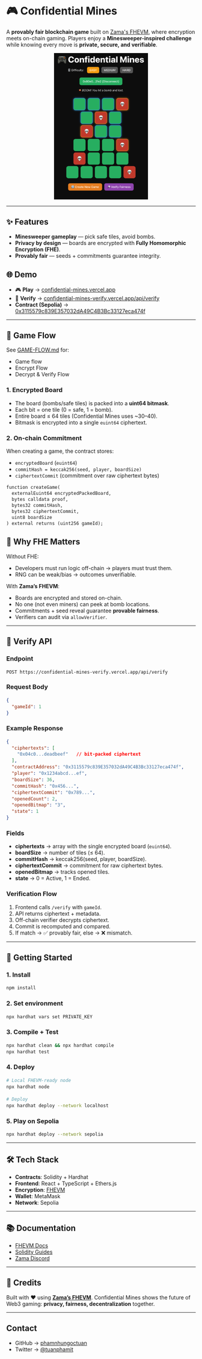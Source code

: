 # 🎮 Confidential Mines

A **provably fair blockchain game** built on [Zama's FHEVM](https://zama.ai), where encryption meets on-chain gaming.
Players enjoy a **Minesweeper-inspired challenge** while knowing every move is **private, secure, and verifiable**.

<p align="center">
  <img src="./mines.png" alt="Game Flow" width="250"/>
</p>

---

## ✨ Features

* **Minesweeper gameplay** — pick safe tiles, avoid bombs.
* **Privacy by design** — boards are encrypted with **Fully Homomorphic Encryption (FHE)**.
* **Provably fair** — seeds + commitments guarantee integrity.

## 🌐 Demo

* 🎮 **Play** → [confidential-mines.vercel.app](https://confidential-mines.vercel.app/)
* 🔎 **Verify** → [confidential-mines-verify.vercel.app/api/verify](https://confidential-mines-verify.vercel.app/api/verify)
* **Contract (Sepolia)** → [0x3115579c839E357032dA49C4B3Bc33127eca474f](https://sepolia.etherscan.io/address/0x3115579c839E357032dA49C4B3Bc33127eca474f)

---

## 🔑 Game Flow

See [GAME-FLOW.md](./GAME-FLOW.md) for:

- Game flow
- Encrypt Flow
- Decrypt & Verify Flow

### 1. Encrypted Board

* The board (bombs/safe tiles) is packed into a **uint64 bitmask**.
* Each bit = one tile (0 = safe, 1 = bomb).
* Entire board ≤ 64 tiles (Confidential Mines uses \~30–40).
* Bitmask is encrypted into a single `euint64` ciphertext.

### 2. On-chain Commitment

When creating a game, the contract stores:

* `encryptedBoard` (`euint64`)
* `commitHash = keccak256(seed, player, boardSize)`
* `ciphertextCommit` (commitment over raw ciphertext bytes)

```solidity
function createGame(
  externalEuint64 encryptedPackedBoard,
  bytes calldata proof,
  bytes32 commitHash,
  bytes32 ciphertextCommit,
  uint8 boardSize
) external returns (uint256 gameId);
```

## 🔐 Why FHE Matters

Without FHE:

* Developers must run logic off-chain → players must trust them.
* RNG can be weak/bias → outcomes unverifiable.

With **Zama’s FHEVM**:

* Boards are encrypted and stored on-chain.
* No one (not even miners) can peek at bomb locations.
* Commitments + seed reveal guarantee **provable fairness**.
* Verifiers can audit via `allowVerifier`.

---



## 📡 Verify API

### Endpoint

```
POST https://confidential-mines-verify.vercel.app/api/verify
```

### Request Body

```json
{
  "gameId": 1
}
```

### Example Response

```json
{
  "ciphertexts": [
    "0x04c0...deadbeef"   // bit-packed ciphertext
  ],
  "contractAddress": "0x3115579c839E357032dA49C4B3Bc33127eca474f",
  "player": "0x1234abcd...ef",
  "boardSize": 36,
  "commitHash": "0x456...",
  "ciphertextCommit": "0x789...",
  "openedCount": 2,
  "openedBitmap": "3",
  "state": 1
}
```

### Fields

* **ciphertexts** → array with the single encrypted board (`euint64`).
* **boardSize** → number of tiles (≤ 64).
* **commitHash** → keccak256(seed, player, boardSize).
* **ciphertextCommit** → commitment for raw ciphertext bytes.
* **openedBitmap** → tracks opened tiles.
* **state** → 0 = Active, 1 = Ended.

### Verification Flow

1. Frontend calls `/verify` with `gameId`.
2. API returns ciphertext + metadata.
3. Off-chain verifier decrypts ciphertext.
4. Commit is recomputed and compared.
5. If match → ✅ provably fair, else → ❌ mismatch.

---

## 🚀 Getting Started

### 1. Install

```bash
npm install
```

### 2. Set environment

```bash
npx hardhat vars set PRIVATE_KEY
```

### 3. Compile + Test

```bash
npx hardhat clean && npx hardhat compile
npx hardhat test
```

### 4. Deploy

```bash
# Local FHEVM-ready node
npx hardhat node

# Deploy
npx hardhat deploy --network localhost
```

### 5. Play on Sepolia

```bash
npx hardhat deploy --network sepolia
```

---

## 🛠 Tech Stack

* **Contracts**: Solidity + Hardhat
* **Frontend**: React + TypeScript + Ethers.js
* **Encryption**: [FHEVM](https://docs.zama.ai/fhevm)
* **Wallet**: MetaMask
* **Network**: Sepolia

---

## 📚 Documentation

* [FHEVM Docs](https://docs.zama.ai/fhevm)
* [Solidity Guides](https://docs.zama.ai/protocol/solidity-guides/getting-started/setup)
* [Zama Discord](https://discord.gg/zama)

---

## 🌟 Credits

Built with ❤️ using **[Zama’s FHEVM](https://zama.ai)**.
Confidential Mines shows the future of Web3 gaming: **privacy, fairness, decentralization** together.

---

## Contact

* GitHub → [phamnhungoctuan](https://github.com/phamnhungoctuan)
* Twitter → [@tuanphamit](https://x.com/tuanphamit)

